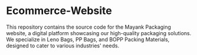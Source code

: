 # Ecommerce-Website
This repository contains the source code for the Mayank Packaging website, a digital platform showcasing our high-quality packaging solutions. We specialize in Leno Bags, PP Bags, and BOPP Packing Materials, designed to cater to various industries' needs.

